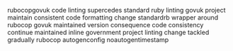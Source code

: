 rubocopgovuk code linting supercedes standard ruby linting govuk project maintain consistent code formatting change standardrb wrapper around rubocop govuk maintained version consequence code consistency continue maintained inline government project linting change tackled gradually rubocop autogenconfig noautogentimestamp